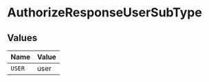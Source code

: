 # AuthorizeResponseUserSubType


## Values

| Name   | Value  |
| ------ | ------ |
| `USER` | user   |